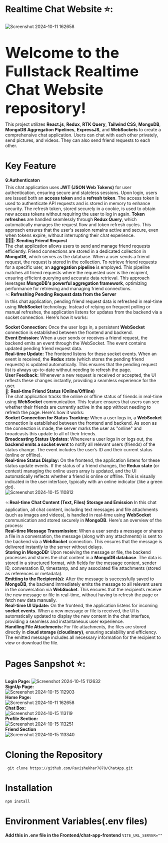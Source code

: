 # Realtime Chat Website ⭐:
![Screenshot 2024-10-11 162658](https://github.com/user-attachments/assets/ed3e4fb2-37a4-4ec4-a5ee-59721c8d7c7b)

<br>

<font size="10">**Welcome to the Fullstack Realtime Chat Website repository!**</font>

This project utilizes **React.js**, **Redux**, **RTK Query**, **Tailwind CSS**, **MongoDB**, **MongoDB Aggregation Pipelines**, **ExpressJS**, and **WebSockets** to create a comprehensive chat application. Users can chat with each other privately, send pictures, and videos. They can also send friend requests to each other.
<br>
# Key Feature 
🔒:**Authenticaton**
<br>
This chat application uses **JWT (JSON Web Tokens)** for user authentication, ensuring secure and stateless sessions. Upon login, users are issued both an **access token** and a **refresh token**. The access token is used to authenticate API requests and is stored in memory to enhance security. The refresh token, stored securely in a cookie, is used to obtain new access tokens without requiring the user to log in again. **Token refreshes** are handled seamlessly through **Redux Query**, which automatically manages the request flow and token refresh cycles. This approach ensures that the user's session remains active and secure, even when tokens expire, without interrupting their chat experience. 
<br>
🧑‍🤝‍🧑: **Sending Friend Request**
<br>
The chat application allows users to send and manage friend requests efficiently. Friend connections are stored in a dedicated collection in **MongoDB**, which serves as the database. When a user sends a friend request, the request is stored in the collection. To retrieve friend requests for a specific user, an **aggregation pipeline** is employed. This pipeline matches all friend requests where the requested user is the recipient, ensuring efficient querying and accurate data retrieval. This approach leverages **MongoDB's powerful aggregation framework**, optimizing performance for retrieving and managing friend connections.
<br>
⭐: **Refreshing Pending Request data from the Server**
<br>
In this chat application, pending friend request data is refreshed in real-time using **WebSocket** technology. Instead of relying on frequent polling or manual refreshes, the application listens for updates from the backend via a socket connection. Here's how it works:

**Socket Connection:** Once the user logs in, a persistent **WebSocket** connection is established between the frontend and backend.
<br>
**Event Emission:** When a user sends or receives a friend request, the backend emits an event through the WebSocket. The event contains updated pending friend request data.
<br>
**Real-time Update:** The frontend listens for these socket events. When an event is received, the **Redux** state (which stores the pending friend requests) is updated automatically. This ensures that the pending request list is always up-to-date without needing to refresh the page.
<br>
**User Feedback:** Whenever a new request is received or accepted, the UI reflects these changes instantly, providing a seamless experience for the user.
<br>
🚦: **Real-time Friend Status (Online/Offline)**
<br>
The chat application tracks the online or offline status of friends in real-time using **WebSocket** communication. This feature ensures that users can see whether their friends are currently active in the app without needing to refresh the page. Here's how it works:
<br>
**Socket Connection for Status Tracking:** When a user logs in, a **WebSocket** connection is established between the frontend and backend. As soon as the connection is made, the server marks the user as "online" and broadcasts this update to all of their friends.
<br>
**Broadcasting Status Updates:** Whenever a user logs in or logs out, the **backend emits a socket event** to notify all relevant users (friends) of the status change. The event includes the user’s ID and their current status (online or offline).
<br>
**Real-time Status Display:** On the frontend, the application listens for these status update events. If the status of a friend changes, the **Redux state** (or context) managing the online users array is updated, and the UI automatically reflects whether a friend is online or offline. This is visually indicated in the user interface, typically with an online indicator (like a green dot).
<br>
![Screenshot 2024-10-15 110812](https://github.com/user-attachments/assets/a366d0b0-26e1-4b55-9587-4c34a697d7cc)
<br>



⭐:**Real-time Chat Content (Text, Files) Storage and Emission**
In this chat application, all chat content, including text messages and file attachments (such as images and videos), is handled in real-time using **WebSocket** communication and stored securely in **MongoDB**. Here's an overview of the process:
<br>
**Real-time Message Transmission:** When a user sends a message or shares a file in a conversation, the message (along with any attachments) is sent to the backend via a **WebSocket** connection. This ensures that the message is delivered instantly to the server without delays.
<br>
**Storing in MongoDB:** Upon receiving the message or file, the backend processes and stores the chat content in a **MongoDB database**. The data is stored in a structured format, with fields for the message content, sender ID, conversation ID, timestamp, and any associated file attachments (stored as references or metadata).
<br>
**Emitting to the Recipient(s):** After the message is successfully saved to **MongoDB**, the backend immediately emits the message to all relevant users in the conversation via **WebSocket**. This ensures that the recipients receive the new message or file in real-time, without having to refresh the page or fetch new data manually.
<br>
**Real-time UI Update:** On the frontend, the application listens for incoming **socket events.** When a new message or file is received, the UI is automatically updated to display the new content in the chat interface, providing a seamless and instantaneous user experience.
<br>
**Handling File Attachments:** For file attachments, the files are  stored directly in **cloud storage (cloudinary)**, ensuring scalability and efficiency. The emitted message includes all necessary information for the recipient to view or download the file.
<br>
# Pages Sanpshot ⭐:

**Login Page:**
![Screenshot 2024-10-15 112632](https://github.com/user-attachments/assets/6ec06f40-9b60-442a-8b78-a073b8537fb5)
<br>
**SignUp Page:**
<br>
![Screenshot 2024-10-15 112903](https://github.com/user-attachments/assets/a40a297c-011f-4cc1-8f87-3b9f75995540)
<br>
**Home Page:**
<br>
![Screenshot 2024-10-11 162658](https://github.com/user-attachments/assets/a91edbc4-d370-45c6-9bcc-40b3ba3b2570)
<br>
**Chat Box:**
<br>
![Screenshot 2024-10-15 113119](https://github.com/user-attachments/assets/1c786176-7dc5-41ed-aa82-cdf5b8c2c741)
<br>
**Profile Section:**
<br>
![Screenshot 2024-10-15 113251](https://github.com/user-attachments/assets/5a68d984-003d-4cae-99a6-569d32475bd9)
<br>
**Friend Section**
<br>
![Screenshot 2024-10-15 113340](https://github.com/user-attachments/assets/1ae705ed-2999-4906-b4d7-e69139bee8b3)
<br>

# Cloning the Repository

` git clone https://github.com/Ravishekhar7870/ChatApp.git`

# Installation
`npm install`
# Environment Variables(.env files)

**Add this in .env file in the Frontend/chat-app-frontend**
`VITE_URL_SERVER=""
`







